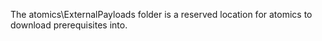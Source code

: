 The atomics\ExternalPayloads folder is a reserved location for atomics to download prerequisites into.
